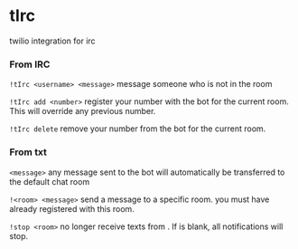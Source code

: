 # tIrc
twilio integration for irc

### From IRC

`!tIrc <username> <message>` message someone who is not in the room

`!tIrc add <number>` register your number with the bot for the current room.  This will override any previous number.

`!tIrc delete` remove your number from the bot for the current room.

### From txt

`<message>` any message sent to the bot will automatically be transferred to the default chat room

`!<room> <message>` send a message to a specific room. you must have already registered with this room.

`!stop <room>` no longer receive texts from <room>.  If <room> is blank, all notifications will stop.

